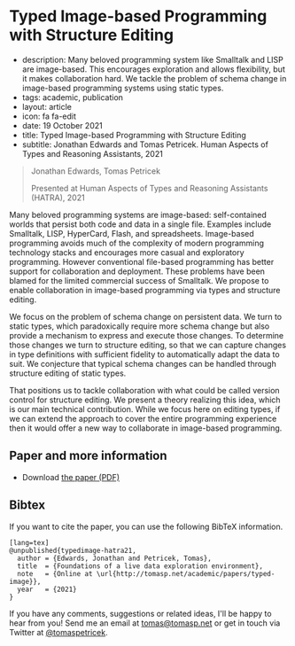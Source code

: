 # Typed Image-based Programming with Structure Editing

 - description: Many beloved programming system like Smalltalk and LISP are image-based.
     This encourages exploration and allows flexibility, but it makes collaboration hard.
     We tackle the problem of schema change in image-based programming systems using static types.
 - tags: academic, publication
 - layout: article
 - icon: fa fa-edit
 - date: 19 October 2021
 - title: Typed Image-based Programming with Structure Editing
 - subtitle: Jonathan Edwards and Tomas Petricek. Human Aspects of Types and Reasoning Assistants, 2021

> Jonathan Edwards, Tomas Petricek
>
> Presented at Human Aspects of Types and Reasoning Assistants (HATRA), 2021

Many beloved programming systems are image-based: self-contained worlds that persist both code and
data in a single file. Examples include Smalltalk, LISP, HyperCard, Flash, and spreadsheets.
Image-based programming avoids much of the complexity of modern programming technology stacks
and encourages more casual and exploratory programming. However conventional file-based programming
has better support for collaboration and deployment. These problems have been blamed for the limited
commercial success of Smalltalk. We propose to enable collaboration in image-based programming via
types and structure editing.

We focus on the problem of schema change on persistent data. We turn to static types, which
paradoxically require more schema change but also provide a mechanism to express and execute those
changes. To determine those changes we turn to structure editing, so that we can capture changes
in type definitions with sufficient fidelity to automatically adapt the data to suit. We conjecture
that typical schema changes can be handled through structure editing of static types.

That positions us to tackle collaboration with what could be called version control for structure
editing. We present a theory realizing this idea, which is our main technical contribution. While
we focus here on editing types, if we can extend the approach to cover the entire programming
experience then it would offer a new way to collaborate in image-based programming.

## Paper and more information

 - Download [the paper (PDF)](typed-image.pdf)

## <a id="cite">Bibtex</a>
If you want to cite the paper, you can use the following BibTeX information.

    [lang=tex]
    @unpublished{typedimage-hatra21,
      author = {Edwards, Jonathan and Petricek, Tomas},
      title  = {Foundations of a live data exploration environment},
      note   = {Online at \url{http://tomasp.net/academic/papers/typed-image}},
      year   = {2021}
    }

If you have any comments, suggestions or related ideas, I'll be happy to
hear from you! Send me an email at [tomas@tomasp.net](mailto:tomas@tomasp.net)
or get in touch via Twitter at [@tomaspetricek](http://twitter.com/tomaspetricek).
